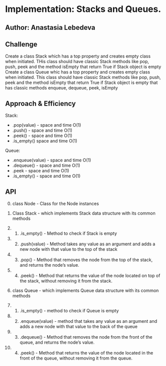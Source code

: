 # Implementation: Stacks and Queues.

## Author: Anastasia Lebedeva

## Challenge
Create a class Stack which has a top property and creates empty class when initiated.
THis class should have classic Stack methods like pop, push, peek and the method isEmpty that return True if Stack object is empty
Create a class Queue whic has a top property and creates empty class when initiated.
This class should have classic Stack methods like pop, push, peek and the method isEmpty that return True if Stack object is empty that has classic methods enqueue, dequeue, peek, isEmpty


## Approach & Efficiency
Stack:
*   .pop(value) - space and time O(1)
*   .push() - space and time O(1)
*   .peek() -  space and time O(1)
*   .is_empty()  space and time O(1)

Queue:
*   .enqueue(value) - space and time O(1)
*   .dequeue() - space and time O(1)
*   .peek - space and time O(1)
*   .is_empty() - space and time O(1)

## API

0. class Node - Class for the Node instances
1. Class Stack - which implements Stack data structure with its common methods
1. 1. .is_empty() - Method to check if Stack is empty
1. 2. .push(value) - Method takes any value as an argument and adds a new node with that value to the top of the stack
1. 3. .pop() - Method that removes the node from the top of the stack, and returns the node’s value.
1. 4. .peek() - Method that returns the value of the node located on top of the stack, without removing it from the stack.

2. class Queue - which implements Queue data structure with its common methods
2. 1. .is_empty() - method to check if Queue is empty
2. 2. .enqueue(value) - method that takes any value as an argument and adds a new node with that value to the back of the queue
2. 3. .dequeue() - Method that removes the node from the front of the queue, and returns the node’s value.
2. 4. .peek() - Method that returns the value of the node located in the front of the queue, without removing it from the queue.
